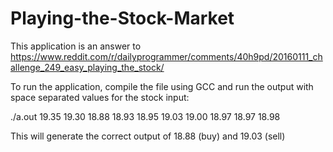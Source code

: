 # Playing-the-Stock-Market

This application is an answer to https://www.reddit.com/r/dailyprogrammer/comments/40h9pd/20160111_challenge_249_easy_playing_the_stock/

To run the application, compile the file using GCC and run the output with space separated values for the stock input:

./a.out 19.35 19.30 18.88 18.93 18.95 19.03 19.00 18.97 18.97 18.98

This will generate the correct output of 18.88 (buy) and 19.03 (sell)
